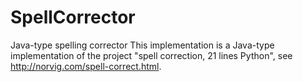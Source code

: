 # SpellCorrector
Java-type spelling corrector
This implementation is a Java-type implementation of the project "spell correction, 21 lines Python", see http://norvig.com/spell-correct.html.
